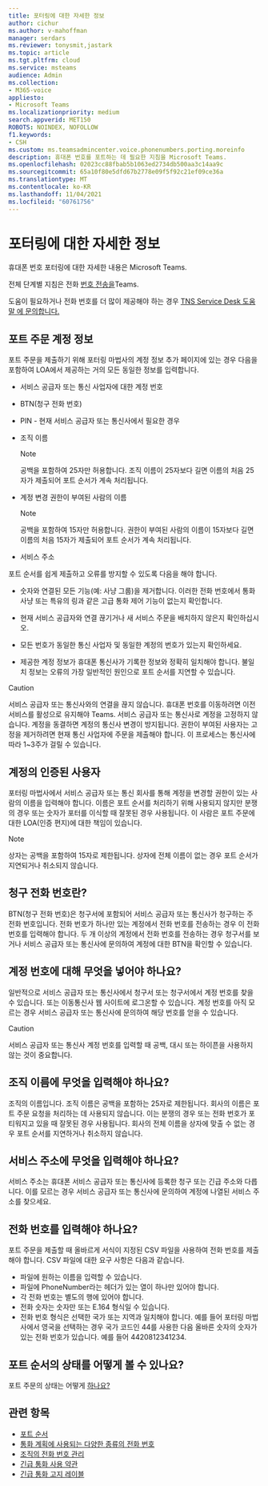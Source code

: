 ```yaml
---
title: 포터링에 대한 자세한 정보
author: cichur
ms.author: v-mahoffman
manager: serdars
ms.reviewer: tonysmit,jastark
ms.topic: article
ms.tgt.pltfrm: cloud
ms.service: msteams
audience: Admin
ms.collection:
- M365-voice
appliesto:
- Microsoft Teams
ms.localizationpriority: medium
search.appverid: MET150
ROBOTS: NOINDEX, NOFOLLOW
f1.keywords:
- CSH
ms.custom: ms.teamsadmincenter.voice.phonenumbers.porting.moreinfo
description: 휴대폰 번호를 포트하는 데 필요한 지침을 Microsoft Teams.
ms.openlocfilehash: 02023cc88fbab5b1063ed2734db500aa3c14aa9c
ms.sourcegitcommit: 65a10f80e5dfd67b2778e09f5f92c21ef09ce36a
ms.translationtype: MT
ms.contentlocale: ko-KR
ms.lasthandoff: 11/04/2021
ms.locfileid: "60761756"
---
```

# <a name="more-information-about-porting"></a>포터링에 대한 자세한 정보

휴대폰 번호 포터링에 대한 자세한 내용은 Microsoft Teams.

전체 단계별 지침은 전화 [번호 전송을](transfer-phone-numbers-to-teams.md)Teams.

도움이 필요하거나 전화 번호를 더 많이 제공해야 하는 경우 [TNS Service Desk 도움말 에 문의합니다.](../manage-phone-numbers-for-your-organization/contact-tns-service-desk.md)

## <a name="port-order-account-information"></a>포트 주문 계정 정보

포트 주문을 제출하기 위해 포터링 마법사의 계정 정보 추가 페이지에 있는 경우 다음을 포함하여 LOA에서 제공하는 거의 모든 동일한 정보를 입력합니다. 
  
- 서비스 공급자 또는 통신 사업자에 대한 계정 번호
    
- BTN(청구 전화 번호)
    
- PIN - 현재 서비스 공급자 또는 통신사에서 필요한 경우
    
- 조직 이름
    
    > [!NOTE]
    > 공백을 포함하여 25자만 허용합니다. 조직 이름이 25자보다 길면 이름의 처음 25자가 제출되어 포트 순서가 계속 처리됩니다.
  
- 계정 변경 권한이 부여된 사람의 이름
    
    > [!NOTE]
    > 공백을 포함하여 15자만 허용합니다. 권한이 부여된 사람의 이름이 15자보다 길면 이름의 처음 15자가 제출되어 포트 순서가 계속 처리됩니다. 
  
- 서비스 주소
  
포트 순서를 쉽게 제출하고 오류를 방지할 수 있도록 다음을 해야 합니다.
  
- 숫자와 연결된 모든 기능(예: 사냥 그룹)을 제거합니다. 이러한 전화 번호에서 통화 사냥 또는 특유의 링과 같은 고급 통화 제어 기능이 없는지 확인합니다.
    
- 현재 서비스 공급자와 연결 끊기거나 새 서비스 주문을 배치하지 않은지 확인하십시오.
    
- 모든 번호가 동일한 통신 사업자 및 동일한 계정의 번호가 있는지 확인하세요.
    
- 제공한 계정 정보가 휴대폰 통신사가 기록한 정보와 정확히 일치해야 합니다. 불일치 정보는 오류의 가장 일반적인 원인으로 포트 순서를 지연할 수 있습니다.
    
> [!CAUTION]
> 서비스 공급자 또는 통신사와의 연결을 끊지 않습니다. 휴대폰 번호를 이동하려면 이전 서비스를 활성으로 유지해야 Teams. 서비스 공급자 또는 통신사로 계정을 고정하지 않습니다. 계정을 동결하면 계정의 통신사 변경이 방지됩니다. 권한이 부여된 사용자는 고정을 제거하려면 현재 통신 사업자에 주문을 제출해야 합니다. 이 프로세스는 통신사에 따라 1~3주가 걸릴 수 있습니다.

## <a name="authorized-person-on-the-account"></a>계정의 인증된 사용자

포터링 마법사에서 서비스 공급자 또는 통신 회사를 통해 계정을 변경할 권한이 있는 사람의 이름을 입력해야 합니다. 이름은 포트 순서를 처리하기 위해 사용되지 않지만 분쟁의 경우 또는 숫자가 포터를 이식할 때 잘못된 경우 사용됩니다. 이 사람은 포트 주문에 대한 LOA(인증 편지)에 대한 책임이 있습니다.
  
> [!NOTE]
> 상자는 공백을 포함하여 15자로 제한됩니다. 상자에 전체 이름이 없는 경우 포트 순서가 지연되거나 취소되지 않습니다.
  
## <a name="whats-my-billing-telephone-number"></a>청구 전화 번호란?

BTN(청구 전화 번호)은 청구서에 포함되어 서비스 공급자 또는 통신사가 청구하는 주 전화 번호입니다. 전화 번호가 하나만 있는 계정에서 전화 번호를 전송하는 경우 이 전화 번호를 입력해야 합니다. 두 개 이상의 계정에서 전화 번호를 전송하는 경우 청구서를 보거나 서비스 공급자 또는 통신사에 문의하여 계정에 대한 BTN을 확인할 수 있습니다.

## <a name="what-should-i-put-in-for-the-account-number"></a>계정 번호에 대해 무엇을 넣어야 하나요?

일반적으로 서비스 공급자 또는 통신사에서 청구서 또는 청구서에서 계정 번호를 찾을 수 있습니다. 또는 이동통신사 웹 사이트에 로그온할 수 있습니다. 계정 번호를 아직 모르는 경우 서비스 공급자 또는 통신사에 문의하여 해당 번호를 얻을 수 있습니다.
  
> [!CAUTION]
>  서비스 공급자 또는 통신사 계정 번호를 입력할 때 공백, 대시 또는 하이픈을 사용하지 않는 것이 중요합니다.

## <a name="what-should-i-put-in-for-the-organization-name"></a>조직 이름에 무엇을 입력해야 하나요?

조직의 이름입니다. 조직 이름은 공백을 포함하는 25자로 제한됩니다. 회사의 이름은 포트 주문 요청을 처리하는 데 사용되지 않습니다. 이는 분쟁의 경우 또는 전화 번호가 포티워지고 있을 때 잘못된 경우 사용됩니다. 회사의 전체 이름을 상자에 맞출 수 없는 경우 포트 순서를 지연하거나 취소하지 않습니다.
  
## <a name="what-should-i-put-in-for-the-service-address"></a>서비스 주소에 무엇을 입력해야 하나요?

서비스 주소는 휴대폰 서비스 공급자 또는 통신사에 등록한 청구 또는 긴급 주소와 다릅니다. 이를 모르는 경우 서비스 공급자 또는 통신사에 문의하여 계정에 나열된 서비스 주소를 찾으세요.

## <a name="how-should-i-enter-the-phone-numbers"></a>전화 번호를 입력해야 하나요?
<a name="bkadding"> </a>

포트 주문을 제출할 때 올바르게 서식이 지정된 CSV 파일을 사용하여 전화 번호를 제출해야 합니다. CSV 파일에 대한 요구 사항은 다음과 같습니다.

 - 파일에 원하는 이름을 입력할 수 있습니다.
 - 파일에 PhoneNumber라는 헤더가 있는 열이 하나만 있어야 합니다.
 - 각 전화 번호는 별도의 행에 있어야 합니다.
 - 전화 숫자는 숫자만 또는 E.164 형식일 수 있습니다.
 - 전화 번호 형식은 선택한 국가 또는 지역과 일치해야 합니다. 예를 들어 포터링 마법사에서 영국을 선택하는 경우 국가 코드인 44를 사용한 다음 올바른 숫자의 숫자가 있는 전화 번호가 있습니다. 예를 들어 4420812341234.

## <a name="how-do-i-see-the-status-of-my-port-order"></a>포트 순서의 상태를 어떻게 볼 수 있나요?

포트 주문의 상태는 어떻게 [하나요?](port-order-status.md)

## <a name="related-topics"></a>관련 항목

- [포트 순서](port-order-overview.md)
- [통화 계획에 사용되는 다양한 종류의 전화 번호](../different-kinds-of-phone-numbers-used-for-calling-plans.md)
- [조직의 전화 번호 관리](../manage-phone-numbers-for-your-organization/manage-phone-numbers-for-your-organization.md)
- [긴급 통화 사용 약관](../emergency-calling-terms-and-conditions.md)
- [긴급 통화 고지 레이블](https://github.com/MicrosoftDocs/OfficeDocs-SkypeForBusiness/blob/live/Teams/downloads/emergency-calling/emergency-calling-label-(en-us)-(v.1.0).zip?raw=true)
